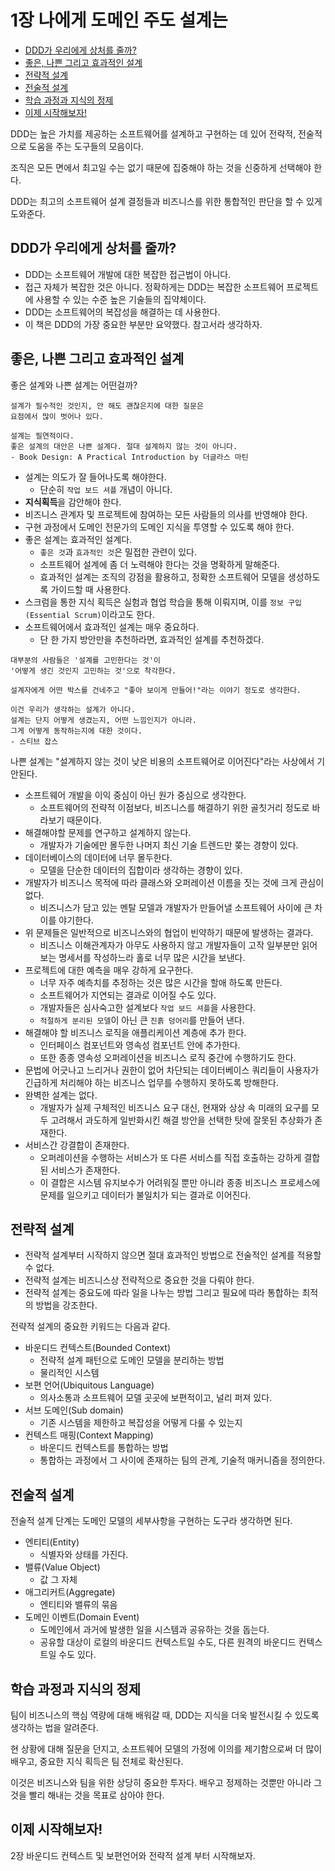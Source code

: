 # 1장 나에게 도메인 주도 설계는

- [DDD가 우리에게 상처를 줄까?](#DDD가-우리에게-상처를-줄까?)
- [좋은, 나쁜 그리고 효과적인 설계](#좋은,-나쁜-그리고-효과적인-설계)
- [전략적 설계](#전략적-설계)
- [전술적 설계](#전술적-설계)
- [학습 과정과 지식의 정제](#학습-과정과-지식의-정제)
- [이제 시작해보자!](#이제-시작해보자!)

DDD는 높은 가치를 제공하는 소프트웨어를 설계하고 구현하는 데 있어 전략적, 전술적으로 도움을 주는 도구들의 모음이다.

조직은 모든 면에서 최고일 수는 없기 때문에 집중해야 하는 것을 신중하게 선택해야 한다.

DDD는 최고의 소프트웨어 설계 결정들과 비즈니스를 위한 통합적인 판단을 할 수 있게 도와준다.

## DDD가 우리에게 상처를 줄까?

- DDD는 소프트웨어 개발에 대한 복잡한 접근법이 아니다.
- 접근 자체가 복잡한 것은 아니다. 정확하게는 DDD는 복잡한 소프트웨어 프로젝트에 사용할 수 있는 수준 높은 기술들의 집약체이다.
- DDD는 소프트웨어의 복잡성을 해결하는 데 사용한다.
- 이 책은 DDD의 가장 중요한 부분만 요약했다. 참고서라 생각하자.

## 좋은, 나쁜 그리고 효과적인 설계

좋은 설계와 나쁜 설계는 어떤걸까?

```text
설계가 필수적인 것인지, 안 해도 괜찮은지에 대한 질문은
요점에서 많이 벗어나 있다.

설계는 필연적이다.
좋은 설계의 대안은 나쁜 설계다. 절대 설계하지 않는 것이 아니다.
- Book Design: A Practical Introduction by 더글라스 마틴
```

- 설계는 의도가 잘 들어나도록 해야한다.
  - 단순히 `작업 보드 셔플` 개념이 아니다.
- **지식획득**을 감안해야 한다.
- 비즈니스 관계자 및 프로젝트에 참여하는 모든 사람들의 의사를 반영해야 한다.
- 구현 과정에서 도메인 전문가의 도메인 지식을 투영할 수 있도록 해야 한다.
- 좋은 설계는 효과적인 설계다.
  - `좋은 것`과 `효과적인 것`은 밀접한 관련이 있다.
  - 소프트웨어 설계에 좀 더 노력해야 한다는 것을 명확하게 말해준다.
  - 효과적인 설계는 조직의 강점을 활용하고, 정확한 소프트웨어 모델을 생성하도록 가이드할 때 사용한다.
- 스크럼을 통한 지식 획득은 실험과 협업 학습을 통해 이뤄지며, 이를 `정보 구입(Essential Scrum)`이라고도 한다.
- 소프트웨어에서 효과적인 설계는 매우 중요하다.
  - 단 한 가지 방안만을 추천하라면, 효과적인 설계를 추천하겠다.

```text
대부분의 사람들은 '설계를 고민한다는 것'이 
'어떻게 생긴 것인지 고민하는 것'으로 착각한다.

설계자에게 어떤 박스를 건네주고 "좋아 보이게 만들어!"라는 이야기 정도로 생각한다.

이건 우리가 생각하는 설계가 아니다. 
설계는 단지 어떻게 생겼는지, 어떤 느낌인지가 아니라. 
그게 어떻게 동작하는지에 대한 것이다.
- 스티브 잡스
```

나쁜 설계는 "설계하지 않는 것이 낮은 비용의 소프트웨어로 이어진다"라는 사상에서 기안된다.

- 소프트웨어 개발을 이익 중심이 아닌 원가 중심으로 생각한다.
  - 소프트웨어의 전략적 이점보다, 비즈니스를 해결하기 위한 골칫거리 정도로 바라보기 때문이다.
- 해결해야할 문제를 연구하고 설계하지 않는다.
  - 개발자가 기술에만 몰두한 나머지 최신 기술 트렌드만 쫒는 경향이 있다.
- 데이터베이스의 데이터에 너무 몰두한다.
  - 모델을 단순한 데이터의 집합이라 생각하는 경향이 있다.
- 개발자가 비즈니스 목적에 따라 클래스와 오퍼레이션 이름을 짓는 것에 크게 관심이 없다.
  - 비즈니스가 담고 있는 멘탈 모델과 개발자가 만들어낼 소프트웨어 사이에 큰 차이를 야기한다.
- 위 문제들은 일반적으로 비즈니스와의 협업이 빈약하기 때문에 발생하는 결과다.
  - 비즈니스 이해관계자가 아무도 사용하지 않고 개발자들이 고작 일부분만 읽어보는 명세서를 작성하느라 홀로 너무 많은 시간을 보낸다.
- 프로젝트에 대한 예측을 매우 강하게 요구한다.
  - 너무 자주 예측치를 추정하는 것은 많은 시간을 할애 하도록 만든다.
  - 소프트웨어가 지연되는 결과로 이어질 수도 있다.
  - 개발자들은 심사숙고한 설계보다 `작업 보드 셔플`을 사용한다.
  - `적절하게 분리된 모델`이 아닌 큰 `진흙 덩어리`를 만들어 낸다.
- 해결해야 할 비즈니스 로직을 애플리케이션 계층에 추가 한다.
  - 인터페이스 컴포넌트와 영속성 컴포넌트 안에 추가한다. 
  - 또한 종종 영속성 오퍼레이션을 비즈니스 로직 중간에 수행하기도 한다.
- 문법에 어긋나고 느리거나 권한이 없어 차단되는 데이터베이스 쿼리들이 사용자가 긴급하게 처리해야 하는 비즈니스 업무를 수행하지 못하도록 방해한다.
- 완벽한 설계는 없다.
  - 개발자가 실제 구체적인 비즈니스 요구 대신, 현재와 상상 속 미래의 요구를 모두 고려해서 과도하게 일반화시킨 해결 방안을 선택한 탓에 잘못된 추상화가 존재한다.
- 서비스간 강결합이 존재한다.
  - 오퍼레이션을 수행하는 서비스가 또 다른 서비스를 직접 호출하는 강하게 결합된 서비스가 존재한다.
  - 이 결합은 시스템 유지보수가 어려워질 뿐만 아니라 종종 비즈니스 프로세스에 문제를 일으키고 데이터가 불일치가 되는 결과로 이어진다.

## 전략적 설계

- 전략적 설계부터 시작하지 않으면 절대 효과적인 방법으로 전술적인 설계를 적용할 수 없다.
- 전략적 설계는 비즈니스상 전략적으로 중요한 것을 다뤄야 한다.
- 전략적 설계는 중요도에 따라 일을 나누는 방법 그리고 필요에 따라 통합하는 최적의 방법을 강조한다.

전략적 설계의 중요한 키워드는 다음과 같다.

- 바운디드 컨텍스트(Bounded Context)
  - 전략적 설계 패턴으로 도메인 모델을 분리하는 방법
  - 물리적인 시스템
- 보편 언어(Ubiquitous Language)
  - 의사소통과 소프트웨어 모델 곳곳에 보편적이고, 널리 퍼져 있다.
- 서브 도메인(Sub domain)
  - 기존 시스템을 제한하고 복잡성을 어떻게 다룰 수 있는지
- 컨텍스트 매핑(Context Mapping)
  - 바운디드 컨텍스트를 통합하는 방법
  - 통합하는 과정에서 그 사이에 존재하는 팀의 관계, 기술적 매커니즘을 정의한다.

## 전술적 설계

전술적 설계 단계는 도메인 모델의 세부사항을 구현하는 도구라 생각하면 된다.

- 엔티티(Entity)
  - 식별자와 상태를 가진다.
- 밸류(Value Object)
  - 값 그 자체
- 애그리커트(Aggregate)
  - 엔티티와 밸류의 묶음
- 도메인 이벤트(Domain Event)
  - 도메인에서 과거에 발생한 일을 시스템과 공유하는 것을 돕는다.
  - 공유할 대상이 로컬의 바운디드 컨텍스트일 수도, 다른 원격의 바운디드 컨텍스트일 수도 있다.

## 학습 과정과 지식의 정제

팀이 비즈니스의 핵심 역량에 대해 배워갈 때, DDD는 지식을 더욱 발전시킬 수 있도록 생각하는 법을 알려준다.

현 상황에 대해 질문을 던지고, 소프트웨어 모델의 가정에 이의를 제기함으로써 더 많이 배우고, 중요한 지식 획득은 팀 전체로 확산된다.

이것은 비즈니스와 팀을 위한 상당히 중요한 투자다. 배우고 정제하는 것뿐만 아니라 그것을 빨리 해내는 것을 목표로 삼아야 한다.

## 이제 시작해보자!

2장 바운디드 컨텍스트 및 보편언어와 전략적 설계 부터 시작해보자.
